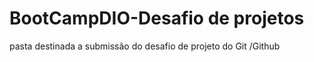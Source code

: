 # BootCampDIO-Desafio de projetos
 pasta destinada a submissão do desafio  de projeto do Git /Github
